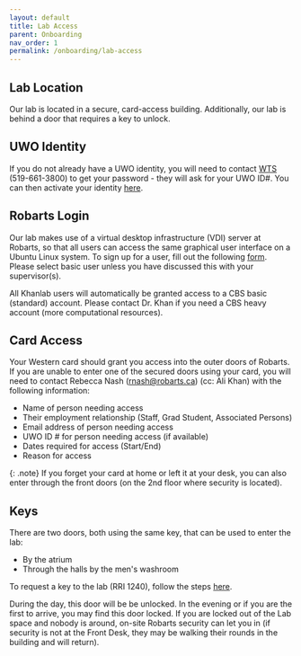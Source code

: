 ```yaml
---
layout: default
title: Lab Access
parent: Onboarding
nav_order: 1
permalink: /onboarding/lab-access
---
```

## Lab Location
Our lab is located in a secure, card-access building. Additionally, our lab is
behind a door that requires a key to unlock.

## UWO Identity
If you do not already have a UWO identity, you will need to contact [WTS](https://wts.uwo.ca/index.html)
(519-661-3800) to get your password - they will ask for your UWO ID#. 
You can then activate your identity 
[here](https://identity.uwo.ca/activate-hr).

## Robarts Login
Our lab makes use of a virtual desktop infrastructure (VDI) server at Robarts, so that all users can access the same graphical user interface on a Ubuntu Linux system. 
To sign up for a user, fill out the following [form](https://forms.office.com/r/sQepNZDNqS). Please select basic user unless you have discussed this with your supervisor(s).

All Khanlab users will automatically be granted access to a CBS basic (standard) account. Please contact Dr. Khan if you need a CBS heavy account (more computational resources).

## Card Access
Your Western card should grant you access into the outer doors of Robarts. If 
you are unable to enter one of the secured doors using your card, you will need
to contact Rebecca Nash (rnash@robarts.ca) (cc: Ali Khan) with the following information:

* Name of person needing access
* Their employment relationship (Staff, Grad Student, Associated Persons)
* Email address of person needing access
* UWO ID # for person needing access (if available)
* Dates required for access (Start/End)
* Reason for access

{: .note}
If you forget your card at home or left it at your desk, you can also enter 
through the front doors (on the 2nd floor where security is located).

## Keys
There are two doors, both using the same key, that can be used to enter the lab: 
* By the atrium
* Through the halls by the men's washroom 

To request a key to the lab (RRI 1240), follow the steps 
[here](https://www.uwo.ca/fm/client_services/keys.html).

During the day, this door will be be unlocked. In the evening or if you are
the first to arrive, you may find this door locked.  If you are locked out of the Lab space and nobody is around, on-site Robarts security can let you in (if security is not at the Front Desk, they may be walking their rounds in the building and will return).
